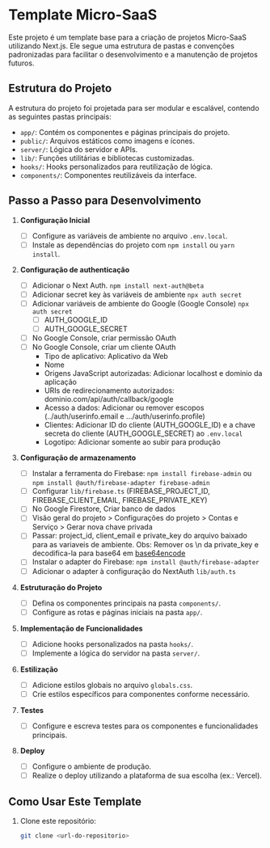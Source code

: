 # Template Micro-SaaS

Este projeto é um template base para a criação de projetos Micro-SaaS utilizando Next.js. Ele segue uma estrutura de pastas e convenções padronizadas para facilitar o desenvolvimento e a manutenção de projetos futuros.

## Estrutura do Projeto

A estrutura do projeto foi projetada para ser modular e escalável, contendo as seguintes pastas principais:

- `app/`: Contém os componentes e páginas principais do projeto.
- `public/`: Arquivos estáticos como imagens e ícones.
- `server/`: Lógica do servidor e APIs.
- `lib/`: Funções utilitárias e bibliotecas customizadas.
- `hooks/`: Hooks personalizados para reutilização de lógica.
- `components/`: Componentes reutilizáveis da interface.

## Passo a Passo para Desenvolvimento

1. **Configuração Inicial**

   - [ ] Configure as variáveis de ambiente no arquivo `.env.local`.
   - [ ] Instale as dependências do projeto com `npm install` ou `yarn install`.

2. **Configuração de authenticação**

   - [ ] Adicionar o Next Auth. `npm install next-auth@beta`
   - [ ] Adicionar secret key às variáveis de ambiente `npx auth secret`
   - [ ] Adicionar variáveis de ambiente do Google (Google Console) `npx auth secret`
     - [ ] AUTH_GOOGLE_ID
     - [ ] AUTH_GOOGLE_SECRET
   - [ ] No Google Console, criar permissão OAuth
   - [ ] No Google Console, criar um cliente OAuth
     - Tipo de aplicativo: Aplicativo da Web
     - Nome
     - Origens JavaScript autorizadas: Adicionar localhost e dominio da aplicação
     - URIs de redirecionamento autorizados: dominio.com/api/auth/callback/google
     - Acesso a dados: Adicionar ou remover escopos (../auth/userinfo.email e .../auth/userinfo.profile)
     - Clientes: Adicionar ID do cliente (AUTH_GOOGLE_ID) e a chave secreta do cliente (AUTH_GOOGLE_SECRET) ao `.env.local`
     - Logotipo: Adicionar somente ao subir para produção

3. **Configuração de armazenamento**

   - [ ] Instalar a ferramenta do Firebase: `npm install firebase-admin` ou `npm install @auth/firebase-adapter firebase-admin`
   - [ ] Configurar `lib/firebase.ts` (FIREBASE_PROJECT_ID, FIREBASE_CLIENT_EMAIL, FIREBASE_PRIVATE_KEY)
   - [ ] No Google Firestore, Criar banco de dados
   - [ ] Visão geral do projeto > Configurações do projeto > Contas e Serviço > Gerar nova chave privada
   - [ ] Passar: project_id, client_email e private_key do arquivo baixado para as variaveis de ambiente. Obs: Remover os \n da private_key e decodifica-la para base64 em [base64encode](https://www.base64encode.org/)
   - [ ] Instalar o adapter do Firebase: `npm install @auth/firebase-adapter`
   - [ ] Adicionar o adapter à configuração do NextAuth `lib/auth.ts`

4. **Estruturação do Projeto**

   - [ ] Defina os componentes principais na pasta `components/`.
   - [ ] Configure as rotas e páginas iniciais na pasta `app/`.

5. **Implementação de Funcionalidades**

   - [ ] Adicione hooks personalizados na pasta `hooks/`.
   - [ ] Implemente a lógica do servidor na pasta `server/`.

6. **Estilização**

   - [ ] Adicione estilos globais no arquivo `globals.css`.
   - [ ] Crie estilos específicos para componentes conforme necessário.

7. **Testes**

   - [ ] Configure e escreva testes para os componentes e funcionalidades principais.

8. **Deploy**
   - [ ] Configure o ambiente de produção.
   - [ ] Realize o deploy utilizando a plataforma de sua escolha (ex.: Vercel).

## Como Usar Este Template

1. Clone este repositório:
   ```bash
   git clone <url-do-repositorio>
   ```
